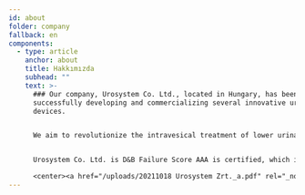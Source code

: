 ```yaml
---
id: about
folder: company
fallback: en
components:
  - type: article
    anchor: about
    title: Hakkımızda
    subhead: ""
    text: >-
      ### Our company, Urosystem Co. Ltd., located in Hungary, has been
      successfully developing and commercializing several innovative urological
      devices. 


      We aim to revolutionize the intravesical treatment of lower urinary tract conditions.  Our goal is to make applied local therapies more effective, less painful, more comfortable and less expensive.


      Urosystem Co. Ltd. is D&B Failure Score AAA is certified, which indicates that the financial risk of establishing a business relationship with the company is low. Only 0.63% of Hungarian companies have this certificate.

      <center><a href="/uploads/20211018 Urosystem Zrt._a.pdf" rel="_noopener" target="_blank"><img loading="lazy" src="https://certificate.hungary.dnb.com/getimage?cid=5291630&lang=en&typ=l&bg=FFFFFF&fg=000000" alt="Dun & Bradstreet tanusitvany" style="border:1px solid #CCCCCC" oncontextmenu="return false" title="  The risk of business transactions with companies that possess a Dun &amp; Bradstreet Certificate is low. The rating is based on the Dun &amp; Bradstreet rating system which combines one hundred years of international experience and considers hundreds of variables. The Dun &amp; Bradstreet Certificate indicates the current status of the company which is updated daily.  " /> </a></center>
---
```

